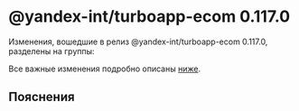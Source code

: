# @yandex-int/turboapp-ecom 0.117.0

<!-- ЧЕЛОВЕЧЕСКОЕ ВСТУПЛЕНИЕ -->

Изменения, вошедшие в релиз @yandex-int/turboapp-ecom 0.117.0, разделены на группы:

Все важные изменения подробно описаны [ниже](#Пояснения).

## Пояснения

